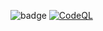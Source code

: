﻿![badge](https://img.shields.io/endpoint?url=https://gist.githubusercontent.com/MSWS/72f982ea80cb7dabb6e91f21d6594ba8/raw/code-coverage.json)
[![CodeQL](https://github.com/edgegamers/Gangs/actions/workflows/codeql.yml/badge.svg)](https://github.com/edgegamers/Gangs/actions/workflows/codeql.yml)